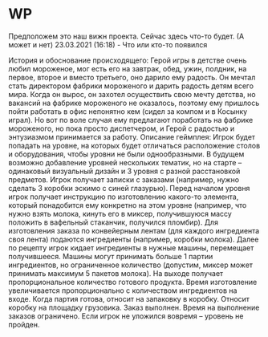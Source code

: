 # WP
Предположем это наш вижн проекта.
Сейчас здесь что-то будет. (А может и нет)
23.03.2021 (16:18) - Что или кто-то появился


История и обоснование происходящего: Герой игры в детстве очень любил мороженое, мог есть его на завтрак, обед, ужин, полдник, на первое, второе и вместо третьего, оно дарило ему радость. Он мечтал стать директором фабрики мороженого и дарить радость детям всего мира. Когда он вырос, он захотел осуществить свою мечту детства, но вакансий на фабрике мороженого не оказалось, поэтому ему пришлось пойти работать в офис непонятно кем (сидел за компом и в Косынку играл). Но вот по воле случая ему предлагают поработать на фабрике мороженого, но пока просто диспетчером, и Герой с радостью и энтузиазмом принимается за работу.
Описание геймплея:
Игрок будет попадать на уровне, на которых будет отличаться расположение столов и оборудования, чтобы уровни не были однообразными. В будущем возможно добавление уровней нескольких тематик, но на старте – одинаковый визуальный дизайн и 3 уровня с разной расстановкой предметов.
Игрок получает записки с заказами (например, нужно сделать 3 коробки эскимо с синей глазурью).
Перед началом уровня игрок получает инструкцию по изготовлению какого-то элемента, который понадобится ему конкретно на этом уровне (например, что нужно взять молока, кинуть его в миксер, получившуюся массу положить в вафельный стаканчик, получился пломбир).
Для изготовления заказа по конвейерным лентам (для каждого ингредиента своя лента) подаются ингредиенты (например, коробки молока). Далее по рецепту игрок кидает ингредиенты в нужные машины, перемещает получившееся. Машины могут принимать больше 1 партии ингредиентов, но ограниченное количество (допустим, миксер может принимать максимум 5 пакетов молока). На выходе получает пропорциональное количество готового продукта. Время изготовление увеличивается пропорционально с количеством ингредиентов на входе.
Когда партия готова, относит на запаковку в коробку. Относит коробку на площадку грузовика. Заказ выполнен.
Время на выполнение заказов ограничено. Если игрок не уложился вовремя – уровень не пройден.
